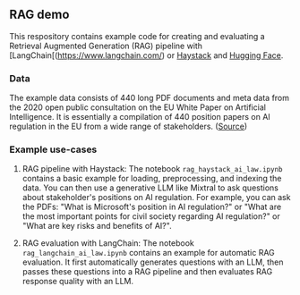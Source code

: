 

## RAG demo

This respository contains example code for creating and evaluating a Retrieval Augmented Generation (RAG) pipeline with [LangChain[(https://www.langchain.com/) or [Haystack](https://haystack.deepset.ai/) and [Hugging Face](https://huggingface.co/). 


### Data

The example data consists of 440 long PDF documents and meta data from the 2020 open public consultation 
on the EU White Paper on Artificial Intelligence. It is essentially a compilation of 440 position papers on AI regulation in the EU from a wide range of stakeholders. ([Source](https://ec.europa.eu/info/law/better-regulation/have-your-say/initiatives/12270-White-Paper-on-Artificial-Intelligence-a-European-Approach/public-consultation_en)) 

### Example use-cases

1. RAG pipeline with Haystack: 
The notebook `rag_haystack_ai_law.ipynb` contains a basic example for loading, preprocessing, and indexing the data. You can then use a generative LLM like Mixtral to ask questions about stakeholder's positions on AI regulation. 
For example, you can ask the PDFs: "What is Microsoft's position in AI regulation?" or "What are the most important points for civil society regarding AI regulation?" or "What are key risks and benefits of AI?".

2. RAG evaluation with LangChain:
The notebook `rag_langchain_ai_law.ipynb` contains an example for automatic RAG evaluation. It first automatically generates questions with an LLM, then passes these questions into a RAG pipeline and then evaluates RAG response quality with an LLM. 
